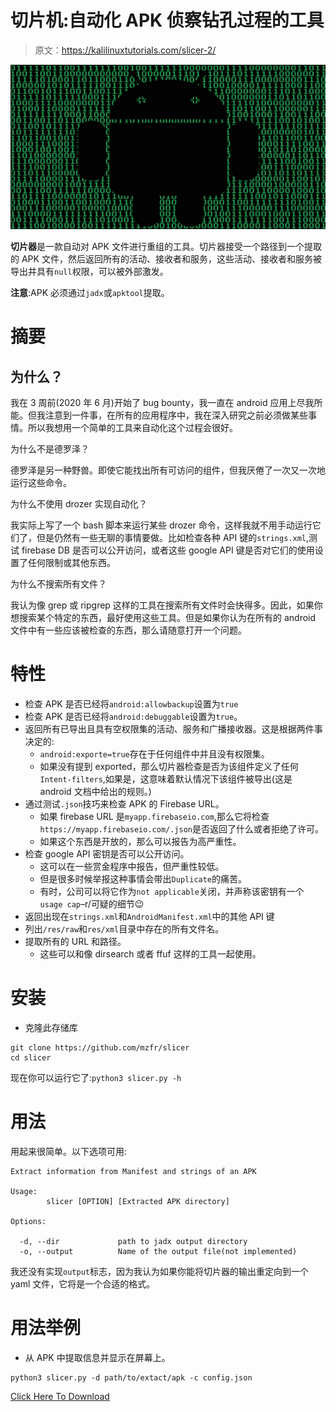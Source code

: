 # 切片机:自动化 APK 侦察钻孔过程的工具

> 原文：<https://kalilinuxtutorials.com/slicer-2/>

[![](img/7e674c937bd4bdc632ed8698af7cbc1b.png)](https://blogger.googleusercontent.com/img/b/R29vZ2xl/AVvXsEiLZ37jSOJ6dzZWIr07K0n-mtjGCA_APuMybVW1Y43Wmkv4pRtzyCXD7i8EefLCQIpjgiU-Cz60jV34HknpbbuO-5B3zhwmWB7vfthKL6FN68jvWjTsqXa5TIh8l8Is_HeXxn7T6XlBLjeofKrOrC7mslNtG8yeqVxT9Sa2TrsPsgI4SNdXkxoIKk-_/s728/Slicer.png)

**切片器**是一款自动对 APK 文件进行重组的工具。切片器接受一个路径到一个提取的 APK 文件，然后返回所有的活动、接收者和服务，这些活动、接收者和服务被导出并具有`null`权限，可以被外部激发。

**注意**:APK 必须通过`jadx`或`apktool`提取。

# 摘要

## **为什么？**

我在 3 周前(2020 年 6 月)开始了 bug bounty，我一直在 android 应用上尽我所能。但我注意到一件事，在所有的应用程序中，我在深入研究之前必须做某些事情。所以我想用一个简单的工具来自动化这个过程会很好。

为什么不是德罗泽？

德罗泽是另一种野兽。即使它能找出所有可访问的组件，但我厌倦了一次又一次地运行这些命令。

为什么不使用 drozer 实现自动化？

我实际上写了一个 bash 脚本来运行某些 drozer 命令，这样我就不用手动运行它们了，但是仍然有一些无聊的事情要做。比如检查各种 API 键的`strings.xml`,测试 firebase DB 是否可以公开访问，或者这些 google API 键是否对它们的使用设置了任何限制或其他东西。

为什么不搜索所有文件？

我认为像 grep 或 ripgrep 这样的工具在搜索所有文件时会快得多。因此，如果你想搜索某个特定的东西，最好使用这些工具。但是如果你认为在所有的 android 文件中有一些应该被检查的东西，那么请随意打开一个问题。

# 特性

*   检查 APK 是否已经将`android:allowbackup`设置为`true`
*   检查 APK 是否已经将`android:debuggable`设置为`true`。
*   返回所有已导出且具有空权限集的活动、服务和广播接收器。这是根据两件事决定的:
    *   `android:exporte=true`存在于任何组件中并且没有权限集。
    *   如果没有提到 exported，那么切片器检查是否为该组件定义了任何`Intent-filters`,如果是，这意味着默认情况下该组件被导出(这是 android 文档中给出的规则。)
*   通过测试`.json`技巧来检查 APK 的 Firebase URL。
    *   如果 firebase URL 是`myapp.firebaseio.com`,那么它将检查`https://myapp.firebaseio.com/.json`是否返回了什么或者拒绝了许可。
    *   如果这个东西是开放的，那么可以报告为高严重性。
*   检查 google API 密钥是否可以公开访问。
    *   这可以在一些赏金程序中报告，但严重性较低。
    *   但是很多时候举报这种事情会带出`Duplicate`的痛苦。
    *   有时，公司可以将它作为`not applicable`关闭，并声称该密钥有一个`usage cap`–r/可疑的细节😉
*   返回出现在`strings.xml`和`AndroidManifest.xml`中的其他 API 键
*   列出`/res/raw`和`res/xml`目录中存在的所有文件名。
*   提取所有的 URL 和路径。
    *   这些可以和像 dirsearch 或者 ffuf 这样的工具一起使用。

# 安装

*   克隆此存储库

```
git clone https://github.com/mzfr/slicer
cd slicer
```

现在你可以运行它了:`python3 slicer.py -h`

# 用法

用起来很简单。以下选项可用:

```
Extract information from Manifest and strings of an APK

Usage:
        slicer [OPTION] [Extracted APK directory]

Options:

  -d, --dir             path to jadx output directory
  -o, --output          Name of the output file(not implemented)

```

我还没有实现`output`标志，因为我认为如果你能将切片器的输出重定向到一个 yaml 文件，它将是一个合适的格式。

# 用法举例

*   从 APK 中提取信息并显示在屏幕上。

```
python3 slicer.py -d path/to/extact/apk -c config.json
```

[Click Here To Download](https://github.com/mzfr/slicer)